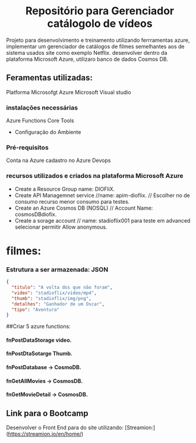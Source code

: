 <h1 align="center">Repositório para Gerenciador catálogolo de vídeos</h1>

Projeto para desenvolvimento e treinamento utilizando ferrramentas azure, implementar um gerenciador de catálogos  de filmes semelhantes aos de sistema usados site como exemplo Netflix. desenvolver dentro da plataforma Microsoft Azure, utilizaro banco de dados Cosmos DB.

## Feramentas utilizadas:
Platforma Microsofgt Azure
Microsoft Visual studio

### instalações necessárias
Azure Functions Core Tools

* Configuração do Ambiente
### Pré-requisitos
Conta na Azure
cadastro no Azure Devops

### recursos utilizados e criados na plataforma Microsoft Azure

* Create a Resource Group name: DIOFliX.
* Create API Managemnet service //name: apim-dioflix.
// Escolher no de consumo recurso menor consumo para testes.
* Create an Azure Cosmos DB (NOSQL) // Account Name: cosmosDBdiofix.
* Create a sorage account // name: stadioflix001 para teste em advanced selecionar permitir Allow anonymous.


# filmes:
### Estrutura a ser armazenada: JSON

```json
{
  "titulo": "A volta dos que não foram",
  "video": "stadioflix/video/mp4",
  "thumb": "stadioflix/img/png",
  "detalhes": "Ganhador de um Oscar",
  "tipo": "Aventura"
}

```
##Criar 5 azure functions:

#### fnPostDataStorage video.
#### fnPostDtaSotarge Thumb.
#### fnPostDatabase -> CosmoDB.
#### fnGetAllMovies -> CosmosDB.
#### fnGetMovieDetail -> CosmosDB.

## Link para o Bootcamp
Desenvolver o Front End para do site utilizando:
[Streamion:] (https://streamion.io/en/home/)


